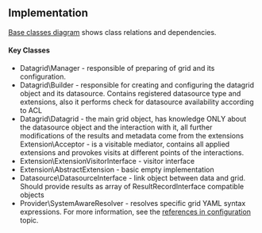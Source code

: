 ## Implementation
[Base classes diagram](./diagrams/datagrid_base_uml.jpg) shows class relations and dependencies.

#### Key Classes

- Datagrid\Manager - responsible of preparing of grid and its configuration.
- Datagrid\Builder - responsible for creating and configuring the datagrid object and its datasource.
Contains registered datasource type and extensions, also it performs check for datasource availability according to ACL
- Datagrid\Datagrid - the main grid object, has knowledge ONLY about the datasource object and the interaction with it, all further modifications of the results and metadata come from the extensions
Extension\Acceptor - is a visitable mediator, contains all applied extensions and provokes visits at different points of the interactions.
- Extension\ExtensionVisitorInterface - visitor interface
- Extension\AbstractExtension - basic empty implementation
- Datasource\DatasourceInterface - link object between data and grid. Should provide results as array of ResultRecordInterface compatible objects
- Provider\SystemAwareResolver - resolves specific grid YAML syntax expressions. For more information, see the [references in configuration](./references_in_configuration.md) topic.
